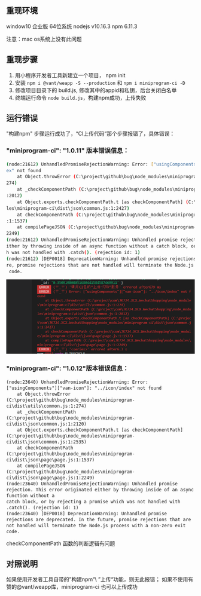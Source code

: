 ## 重现环境
window10 企业版 64位系统
nodejs v10.16.3
npm 6.11.3

注意：mac os系统上没有此问题

## 重现步骤
1. 用小程序开发者工具新建立一个项目， npm init
2. 安装 `npm i @vant/weapp -S --production` 和 `npm i miniprogram-ci -D`
3. 修改项目目录下的 build.js, 修改其中的appid和私钥，后台关闭白名单
4. 终端运行命令 `node build.js`，构建npm成功，上传失败

## 运行错误

"构建npm" 步骤运行成功了，“CI上传代码“那个步骤报错了，具体错误：
### "miniprogram-ci": "1.0.11" 版本错误信息：
``` bash
(node:21612) UnhandledPromiseRejectionWarning: Error: ["usingComponents"]["van-icon"]: "../icon/ind
ex" not found
    at Object.throwError (C:\project\github\bug\node_modules\miniprogram-ci\dist\utils\common.js:1:
274)
    at _checkComponentPath (C:\project\github\bug\node_modules\miniprogram-ci\dist\json\common.js:1
:2012)
    at Object.exports.checkComponentPath.t [as checkComponentPath] (C:\project\github\bug\node_modu
les\miniprogram-ci\dist\json\common.js:1:2427)
    at checkComponentPath (C:\project\github\bug\node_modules\miniprogram-ci\dist\json\page\page.js
:1:1537)
    at compilePageJSON (C:\project\github\bug\node_modules\miniprogram-ci\dist\json\page\page.js:1:
2249)
(node:21612) UnhandledPromiseRejectionWarning: Unhandled promise rejection. This error originated e
ither by throwing inside of an async function without a catch block, or by rejecting a promise whic
h was not handled with .catch(). (rejection id: 1)
(node:21612) [DEP0018] DeprecationWarning: Unhandled promise rejections are deprecated. In the futu
re, promise rejections that are not handled will terminate the Node.js process with a non-zero exit
 code.
```
![Image text](./error.png)

### "miniprogram-ci": "1.0.12"版本错误信息：

```
(node:23640) UnhandledPromiseRejectionWarning: Error: ["usingComponents"]["van-icon"]: "../icon/index" not found
    at Object.throwError (C:\project\github\bug\node_modules\miniprogram-ci\dist\utils\common.js:1:274)
    at _checkComponentPath (C:\project\github\bug\node_modules\miniprogram-ci\dist\json\common.js:1:2120)
    at Object.exports.checkComponentPath.t [as checkComponentPath] (C:\project\github\bug\node_modules\miniprogram-ci\dist\json\common.js:1:2535)
    at checkComponentPath (C:\project\github\bug\node_modules\miniprogram-ci\dist\json\page\page.js:1:1537)
    at compilePageJSON (C:\project\github\bug\node_modules\miniprogram-ci\dist\json\page\page.js:1:2249)
(node:23640) UnhandledPromiseRejectionWarning: Unhandled promise rejection. This error originated either by throwing inside of an async function without a
catch block, or by rejecting a promise which was not handled with .catch(). (rejection id: 1)
(node:23640) [DEP0018] DeprecationWarning: Unhandled promise rejections are deprecated. In the future, promise rejections that are not handled will terminate the Node.js process with a non-zero exit code.
```

checkComponentPath 函数的判断逻辑有问题


## 对照说明
如果使用开发者工具自带的”构建npm“\ ”上传“功能，则无此报错；
如果不使用有赞的@vant/weapp库，miniprogram-ci 也可以上传成功
